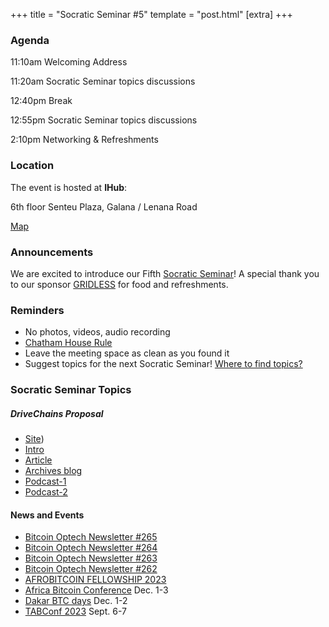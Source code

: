  +++
 title = "Socratic Seminar #5"
 template = "post.html"
 [extra]
 +++

 ### Agenda

 11:10am Welcoming Address

 11:20am Socratic Seminar topics discussions

 12:40pm Break

 12:55pm Socratic Seminar topics discussions

 2:10pm Networking & Refreshments

 ### Location

 The event is hosted at **IHub**:

 6th floor Senteu Plaza, 
 Galana / Lenana Road 

 [Map](https://www.google.com/maps/place/iHub/@-1.2891199,36.7809786,17z/data=!3m1!4b1!4m5!3m4!1s0x182f109996536c39:0x4eb6d6e1e16b4153!8m2!3d-1.2891199!4d36.7831673)  


 ### Announcements

 We are excited to introduce our Fifth [Socratic Seminar](/about)! A special thank you to our 
 sponsor [GRIDLESS](https://gridlesscompute.com) for food and refreshments.

 ### Reminders

   - No photos, videos, audio recording
   - [Chatham House Rule](https://www.chathamhouse.org/about-us/chatham-house-rule)
   - Leave the meeting space as clean as you found it
   - Suggest topics for the next Socratic Seminar! [Where to find topics?](/about/find-topics)

 ### Socratic Seminar Topics

   ##### DriveChains Proposal
   - [Site](https://www.drivechain.info/))
   - [Intro](https://thebitcoinmanual.com/blockchain/drive-chains/)
   - [Article](https://bitcoinmagazine.com/technical/drivechain-makes-bitcoin-the-only-crypto)
   - [Archives blog](https://www.truthcoin.info/blog/drivechain/)
   - [Podcast-1](https://player.fm/series/what-bitcoin-did-with-peter-mccormack/should-drivechains-come-to-bitcoin-with-paul-sztorc-wbd540)
   - [Podcast-2](https://pod.link/1359544516/episode/a009eeb7ac3d441ac64e3d8367d9ae1b)
  
    

 #### News and Events

   - [Bitcoin Optech Newsletter #265](https://bitcoinops.org/en/newsletters/2023/08/23/)
   - [Bitcoin Optech Newsletter #264](https://bitcoinops.org/en/newsletters/2023/08/16/)
   - [Bitcoin Optech Newsletter #263](https://bitcoinops.org/en/newsletters/2023/08/09/)
   - [Bitcoin Optech Newsletter #262](https://bitcoinops.org/en/newsletters/2023/08/02/)
   - [AFROBITCOIN FELLOWSHIP 2023](https://www.afrobitcoin.org/fellowship)
   - [Africa Bitcoin Conference](https://www.afrobitcoin.org) Dec. 1-3
   - [Dakar BTC days](https://dakarbitcoindays.com/) Dec. 1-2
   - [TABConf 2023](https://2023.tabconf.com) Sept. 6-7